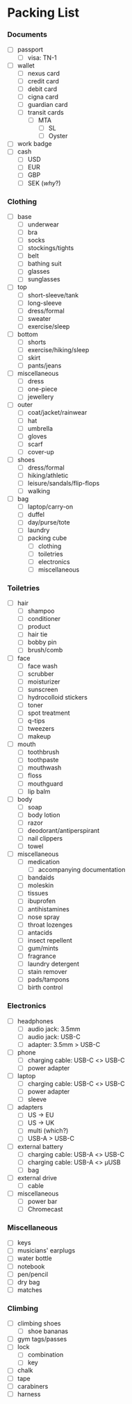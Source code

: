 # Packing List

### Documents
- [ ] passport
	- [ ] visa: TN-1
- [ ] wallet
	- [ ] nexus card
	- [ ] credit card
	- [ ] debit card
	- [ ] cigna card
	- [ ] guardian card
	- [ ] transit cards
		- [ ] MTA
    		- [ ] SL
    		- [ ] Oyster
- [ ] work badge
- [ ] cash
	- [ ] USD
	- [ ] EUR
	- [ ] GBP
	- [ ] SEK (_why_?)

### Clothing
- [ ] base
	- [ ] underwear
	- [ ] bra
	- [ ] socks
	- [ ] stockings/tights
	- [ ] belt
	- [ ] bathing suit
	- [ ] glasses
	- [ ] sunglasses
- [ ] top
	- [ ] short-sleeve/tank
	- [ ] long-sleeve
	- [ ] dress/formal
	- [ ] sweater
	- [ ] exercise/sleep
- [ ] bottom
	- [ ] shorts
	- [ ] exercise/hiking/sleep
	- [ ] skirt
	- [ ] pants/jeans
- [ ] miscellaneous
	- [ ] dress
	- [ ] one-piece
	- [ ] jewellery
- [ ] outer
	- [ ] coat/jacket/rainwear
	- [ ] hat
	- [ ] umbrella
	- [ ] gloves
	- [ ] scarf
	- [ ] cover-up
- [ ] shoes
	- [ ] dress/formal
	- [ ] hiking/athletic
	- [ ] leisure/sandals/flip-flops
	- [ ] walking
- [ ] bag
	- [ ] laptop/carry-on
	- [ ] duffel
	- [ ] day/purse/tote
	- [ ] laundry
	- [ ] packing cube
		- [ ] clothing
		- [ ] toiletries
		- [ ] electronics
		- [ ] miscellaneous

### Toiletries
- [ ] hair
	- [ ] shampoo
	- [ ] conditioner
	- [ ] product
	- [ ] hair tie
	- [ ] bobby pin
	- [ ] brush/comb
- [ ] face
	- [ ] face wash
	- [ ] scrubber
	- [ ] moisturizer
	- [ ] sunscreen
	- [ ] hydrocolloid stickers
	- [ ] toner
	- [ ] spot treatment
	- [ ] q-tips
	- [ ] tweezers
	- [ ] makeup
- [ ] mouth
	- [ ] toothbrush
	- [ ] toothpaste
	- [ ] mouthwash
	- [ ] floss
	- [ ] mouthguard
	- [ ] lip balm
- [ ] body
	- [ ] soap
	- [ ] body lotion
	- [ ] razor
	- [ ] deodorant/antiperspirant
	- [ ] nail clippers
	- [ ] towel
- [ ] miscellaneous
	- [ ] medication
		- [ ] accompanying documentation
	- [ ] bandaids
	- [ ] moleskin
	- [ ] tissues
	- [ ] ibuprofen
	- [ ] antihistamines
	- [ ] nose spray
	- [ ] throat lozenges
	- [ ] antacids
	- [ ] insect repellent
	- [ ] gum/mints
	- [ ] fragrance
	- [ ] laundry detergent
	- [ ] stain remover
	- [ ] pads/tampons
	- [ ] birth control

### Electronics
- [ ] headphones
	- [ ] audio jack: 3.5mm
	- [ ] audio jack: USB-C
	- [ ] adapter: 3.5mm > USB-C
- [ ] phone
	- [ ] charging cable: USB-C <> USB-C
	- [ ] power adapter
- [ ] laptop
	- [ ] charging cable: USB-C <> USB-C
	- [ ] power adapter
	- [ ] sleeve
- [ ] adapters
	- [ ] US -> EU
	- [ ] US -> UK
	- [ ] multi (which?)
	- [ ] USB-A > USB-C
- [ ] external battery
	- [ ] charging cable: USB-A <> USB-C
	- [ ] charging cable: USB-A <> µUSB
	- [ ] bag
- [ ] external drive
	- [ ] cable
- [ ] miscellaneous
	- [ ] power bar
	- [ ] Chromecast

### Miscellaneous
- [ ] keys
- [ ] musicians' earplugs
- [ ] water bottle
- [ ] notebook
- [ ] pen/pencil
- [ ] dry bag
- [ ] matches

### Climbing
- [ ] climbing shoes
	- [ ] shoe bananas
- [ ] gym tags/passes
- [ ] lock
	- [ ] combination
	- [ ] key
- [ ] chalk
- [ ] tape
- [ ] carabiners
- [ ] harness
